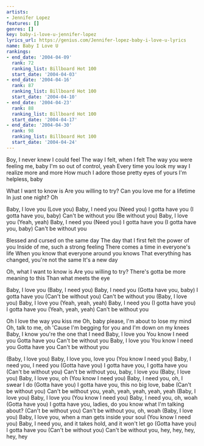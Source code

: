 ```yaml
---
artists:
- Jennifer Lopez
features: []
genres: []
key: baby-i-love-u-jennifer-lopez
lyrics_url: https://genius.com/Jennifer-lopez-baby-i-love-u-lyrics
name: Baby I Love U
rankings:
- end_date: '2004-04-09'
  rank: 72
  ranking_list: Billboard Hot 100
  start_date: '2004-04-03'
- end_date: '2004-04-16'
  rank: 87
  ranking_list: Billboard Hot 100
  start_date: '2004-04-10'
- end_date: '2004-04-23'
  rank: 88
  ranking_list: Billboard Hot 100
  start_date: '2004-04-17'
- end_date: '2004-04-30'
  rank: 98
  ranking_list: Billboard Hot 100
  start_date: '2004-04-24'
---
```

Boy, I never knew I could feel
The way I felt, when I felt
The way you were feeling me, baby
I'm so out of control, yeah
Every time you look my way
I realize more and more
How much I adore those pretty eyes of yours
I'm helpless, baby


What I want to know is
Are you willing to try?
Can you love me for a lifetime
In just one night? Oh


Baby, I love you (Love you)
Baby, I need you (Need you)
I gotta have you (I gotta have you, baby)
Can't be without you (Be without you)
Baby, I love you (Yeah, yeah)
Baby, I need you (Need you)
I gotta have you (I gotta have you, baby)
Can't be without you


Blessed and cursed on the same day
The day that I first felt the power of you
Inside of me, such a strong feeling
There comes a time in everyone's life
When you know that everyone around you knows
That everything has changed, you're not the same
It's a new day


Oh, what I want to know is
Are you willing to try?
There's gotta be more meaning to this
Than what meets the eye


Baby, I love you (Baby, I need you)
Baby, I need you (Gotta have you, baby)
I gotta have you (Can't be without you)
Can't be without you (Baby, I love you)
Baby, I love you (Yeah, yeah, yeah)
Baby, I need you (I gotta have you)
I gotta have you (Yeah, yeah, yeah)
Can't be without you


Oh I love the way you kiss me
Oh, baby please, I'm about to lose my mind
Oh, talk to me, oh
'Cause I'm begging for you and I'm down on my knees
Baby, I know you're the one that I need
Baby, I love you
You know I need you
Gotta have you
Can't be without you
Baby, I love you
You know I need you
Gotta have you
Can't be without you


(Baby, I love you)
Baby, I love you, love you
(You know I need you)
Baby, I need you, I need you
(Gotta have you)
I gotta have you, I gotta have you
(Can't be without you)
Can't be without you, baby, I love you
(Baby, I love you)
Baby, I love you, oh
(You know I need you)
Baby, I need you, oh, I swear I do
(Gotta have you)
I gotta have you, this no big love, babe
(Can't be without you)
Can't be without you, yeah, yeah, yeah, yeah, yeah
(Baby, I love you)
Baby, I love you
(You know I need you)
Baby, I need you, oh, woah
(Gotta have you)
I gotta have you, ladies, do you know what I'm talking about?
(Can't be without you)
Can't be without you, oh, woah
(Baby, I love you)
Baby, I love you, when a man gets inside your soul
(You know I need you)
Baby, I need you, and it takes hold, and it won't let go
(Gotta have you)
I gotta have you
(Can't be without you)
Can't be without you, hey, hey, hey, hey, hey
